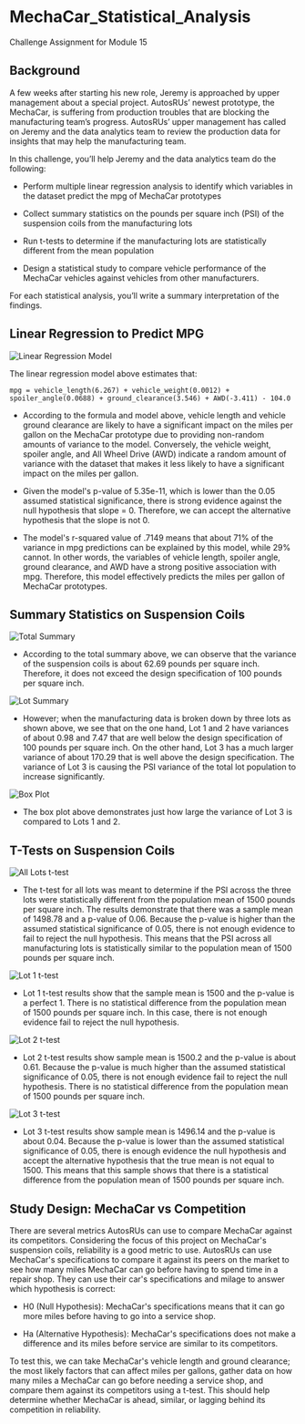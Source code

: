 # MechaCar_Statistical_Analysis
Challenge Assignment for Module 15

## Background
A few weeks after starting his new role, Jeremy is approached by upper management about a special project. AutosRUs’ newest prototype, the MechaCar, is suffering from production troubles that are blocking the manufacturing team’s progress. AutosRUs’ upper management has called on Jeremy and the data analytics team to review the production data for insights that may help the manufacturing team.

In this challenge, you’ll help Jeremy and the data analytics team do the following:

* Perform multiple linear regression analysis to identify which variables in the dataset predict the mpg of MechaCar prototypes

* Collect summary statistics on the pounds per square inch (PSI) of the suspension coils from the manufacturing lots

* Run t-tests to determine if the manufacturing lots are statistically different from the mean population

* Design a statistical study to compare vehicle performance of the MechaCar vehicles against vehicles from other manufacturers. 

For each statistical analysis, you’ll write a summary interpretation of the findings.


## Linear Regression to Predict MPG

![Linear Regression Model](https://github.com/Itgotworse26/MechaCar_Statistical_Analysis/blob/main/Images/Linear_Regression.JPG)

The linear regression model above estimates that:

```
mpg = vehicle_length(6.267) + vehicle_weight(0.0012) + spoiler_angle(0.0688) + ground_clearance(3.546) + AWD(-3.411) - 104.0
```

* According to the formula and model above, vehicle length and vehicle ground clearance are likely to have a significant impact on the miles per gallon on the MechaCar prototype due to providing non-random amounts of variance to the model. Conversely, the vehicle weight, spoiler angle, and All Wheel Drive (AWD) indicate a random amount of variance with the dataset that makes it less likely to have a significant impact on the miles per gallon.

* Given the model's p-value of 5.35e-11, which is lower than the 0.05 assumed statistical significance, there is strong evidence against the null hypothesis that slope = 0. Therefore, we can accept the alternative hypothesis that the slope is not 0.

* The model's r-squared value of .7149 means that about 71% of the variance in mpg predictions can be explained by this model, while 29% cannot. In other words, the variables of vehicle length, spoiler angle, ground clearance, and AWD have a strong positive association with mpg. Therefore, this model effectively predicts the miles per gallon of MechaCar prototypes.


## Summary Statistics on Suspension Coils

![Total Summary](https://github.com/Itgotworse26/MechaCar_Statistical_Analysis/blob/main/Images/total_summary.JPG)

* According to the total summary above, we can observe that the variance of the suspension coils is about 62.69 pounds per square inch. Therefore, it does not exceed the design specification of 100 pounds per square inch.


![Lot Summary](https://github.com/Itgotworse26/MechaCar_Statistical_Analysis/blob/main/Images/lot_summary.JPG)

* However; when the manufacturing data is broken down by three lots as shown above, we see that on the one hand, Lot 1 and 2 have variances of about 0.98 and 7.47 that are well below the design specification of 100 pounds per square inch. On the other hand, Lot 3 has a much larger variance of about 170.29 that is well above the design specification. The variance of Lot 3 is causing the PSI variance of the total lot population to increase significantly. 


![Box Plot](https://github.com/Itgotworse26/MechaCar_Statistical_Analysis/blob/main/Images/Manufacturing_Lot.png)

* The box plot above demonstrates just how large the variance of Lot 3 is compared to Lots 1 and 2.


## T-Tests on Suspension Coils

![All Lots t-test](https://github.com/Itgotworse26/MechaCar_Statistical_Analysis/blob/main/Images/all_lots_T-Test.JPG)

* The t-test for all lots was meant to determine if the PSI across the three lots were statistically different from the population mean of 1500 pounds per square inch. The results demonstrate that there was a sample mean of 1498.78 and a p-value of 0.06. Because the p-value is higher than the assumed statistical significance of 0.05, there is not enough evidence to fail to reject the null hypothesis. This means that the PSI across all manufacturing lots is statistically similar to the population mean of 1500 pounds per square inch.


![Lot 1 t-test](https://github.com/Itgotworse26/MechaCar_Statistical_Analysis/blob/main/Images/lot1_T-Test.JPG)

* Lot 1 t-test results show that the sample mean is 1500 and the p-value is a perfect 1. There is no statistical difference from the population mean of 1500 pounds per square inch. In this case, there is not enough evidence fail to reject the null hypothesis.


![Lot 2 t-test](https://github.com/Itgotworse26/MechaCar_Statistical_Analysis/blob/main/Images/lot2_T-Test.JPG)

* Lot 2 t-test results show sample mean is 1500.2 and the p-value is about 0.61. Because the p-value is much higher than the assumed statistical significance of 0.05, there is not enough evidence fail to reject the null hypothesis. There is no statistical difference from the population mean of 1500 pounds per square inch.


![Lot 3 t-test](https://github.com/Itgotworse26/MechaCar_Statistical_Analysis/blob/main/Images/lot3_T-Test.JPG)

* Lot 3 t-test results show sample mean is 1496.14 and the p-value is about 0.04. Because the p-value is lower than the assumed statistical significance of 0.05, there is enough evidence the null hypothesis and accept the alternative hypothesis that the true mean is not equal to 1500. This means that this sample shows that there is a statistical difference from the population mean of 1500 pounds per square inch.


## Study Design: MechaCar vs Competition

There are several metrics AutosRUs can use to compare MechaCar against its competitors. Considering the focus of this project on MechaCar's suspension coils, reliability is a good metric to use. AutosRUs can use MechaCar's specifications to compare it against its peers on the market to see how many miles MechaCar can go before having to spend time in a repair shop. They can use their car's specifications and milage to answer which hypothesis is correct:

* H0 (Null Hypothesis): MechaCar's specifications means that it can go more miles before having to go into a service shop.

* Ha (Alternative Hypothesis): MechaCar's specifications does not make a difference and its miles before service are similar to its competitors.

To test this, we can take MechaCar's vehicle length and ground clearance; the most likely factors that can affect miles per gallons, gather data on how many miles a MechaCar can go before needing a service shop, and compare them against its competitors using a t-test. This should help determine whether MechaCar is ahead, similar, or lagging behind its competition in reliability. 